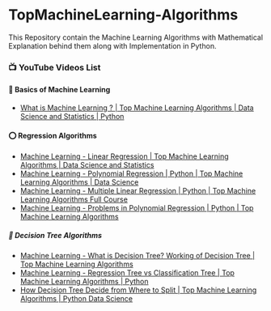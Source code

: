 # TopMachineLearning-Algorithms
This Repository contain the Machine Learning Algorithms with Mathematical Explanation behind them along with Implementation in Python.

### 📺 YouTube Videos List
#### 💢 Basics of Machine Learning 
- [What is Machine Learning ? | Top Machine Learning Algorithms | Data Science and Statistics | Python](https://youtu.be/Dez9YWLPc3A)
<!-- YOUTUBE:START -->

#### ⭕️ Regression Algorithms
- [Machine Learning - Linear Regression | Top Machine Learning Algorithms | Data Science and Statistics](https://youtu.be/CUV41LwCpjk)
- [Machine Learning - Polynomial Regression | Python | Top Machine Learning Algorithms | Data Science](https://youtu.be/MmwFGphQeo8)
- [Machine Learning - Multiple Linear Regression | Python | Top Machine Learning Algorithms Full Course](https://youtu.be/LMeW_ja3g4c)
- [Machine Learning - Problems in Polynomial Regression | Python | Top Machine Learning Algorithms](https://youtu.be/GF10XefNtWI)

##### 🌲 Decision Tree Algorithms
- [Machine Learning - What is Decision Tree? Working of Decision Tree | Top Machine Learning Algorithms](https://youtu.be/U3mlFqmEehs)
- [Machine Learning - Regression Tree vs Classification Tree | Top Machine Learning Algorithms | Python](https://youtu.be/UAyvU-NdKio)
- [How Decision Tree Decide from Where to Split | Top Machine Learning Algorithms | Python Data Science](https://youtu.be/jpobUO2dLow)
<!-- YOUTUBE:END -->

